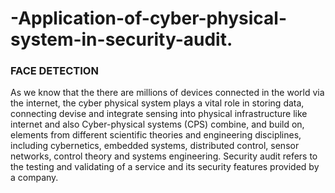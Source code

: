 # -Application-of-cyber-physical-system-in-security-audit.
###   FACE DETECTION

As we know that the there are millions of devices connected in the world via the internet, the 
cyber physical system plays a vital role in storing data, connecting devise and integrate sensing 
into physical infrastructure like internet and also Cyber-physical systems (CPS) combine, and 
build on, elements from different scientific theories and engineering disciplines, including 
cybernetics, embedded systems, distributed control, sensor networks, control theory and 
systems engineering. Security audit refers to the testing and validating of a service and its 
security features provided by a company.
